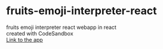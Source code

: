 # fruits-emoji-interpreter-react
fruits emoji interpreter react webapp in react <br>
created with CodeSandbox <br>
[Link to the app](https://mn5td.csb.app/ "Emoji interpreter")
